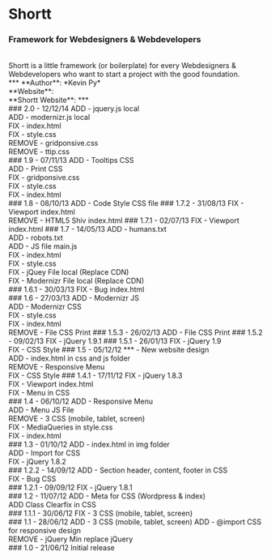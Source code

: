 # Shortt
### Framework for Webdesigners & Webdevelopers
<br />
Shortt is a little framework (or boilerplate) for every Webdesigners & Webdevelopers who want to start a project with the good foundation.
<br />
***
**Author**: *Kevin Py*<br />
**Website**: <http://kpy.me><br />
**Shortt Website**: <http://kpy.me/playground/Projects/Shortt>
***
<br />
### 2.0 - 12/12/14
ADD - jquery.js local<br />
ADD - modernizr.js local<br />
FIX - index.html<br />
FIX - style.css<br />
REMOVE - gridponsive.css<br />
REMOVE - ttip.css<br />
### 1.9 - 07/11/13
ADD - Tooltips CSS<br />
ADD - Print CSS<br />
FIX - gridponsive.css<br />
FIX - style.css<br />
FIX - index.html<br />
### 1.8 - 08/10/13
ADD - Code Style CSS file
### 1.7.2 - 31/08/13
FIX - Viewport index.html<br />
REMOVE - HTML5 Shiv index.html
### 1.7.1 - 02/07/13
FIX - Viewport index.html
### 1.7 - 14/05/13
ADD - humans.txt<br />
ADD - robots.txt<br />
ADD - JS file main.js<br />
FIX - index.html<br />
FIX - style.css<br />
FIX - jQuey File local (Replace CDN)<br />
FIX - Modernizr File local (Replace CDN)<br />
### 1.6.1 - 30/03/13
FIX - Bug index.html<br />
### 1.6 - 27/03/13
ADD - Modernizr JS<br />
ADD - Modernizr CSS<br />
FIX - style.css<br />
FIX - index.html<br />
REMOVE - File CSS Print
### 1.5.3 - 26/02/13
ADD - File CSS Print
### 1.5.2 - 09/02/13
FIX - jQuery 1.9.1
### 1.5.1 - 26/01/13
FIX - jQuery 1.9<br />
FIX - CSS Style
### 1.5 - 05/12/12
*** - New website design<br />
ADD - index.html in css and js folder<br />
REMOVE - Responsive Menu<br />
FIX - CSS Style
### 1.4.1 - 17/11/12
FIX - jQuery 1.8.3<br />
FIX - Viewport index.html<br />
FIX - Menu in CSS<br />
### 1.4 - 06/10/12
ADD - Responsive Menu<br />
ADD - Menu JS File<br />
REMOVE - 3 CSS (mobile, tablet, screen)<br />
FIX - MediaQueries in style.css<br />
FIX - index.html<br />
### 1.3 - 01/10/12
ADD - index.html in img folder<br />
ADD - Import for CSS<br />
FIX - jQuery 1.8.2<br />
### 1.2.2 - 14/09/12
ADD - Section header, content, footer in CSS<br />
FIX - Bug CSS<br />
### 1.2.1 - 09/09/12
FIX - jQuery 1.8.1<br />
### 1.2 - 11/07/12
ADD - Meta for CSS (Wordpress & index)<br />
ADD Class Clearfix in CSS<br />
### 1.1.1 - 30/06/12
FIX - 3 CSS (mobile, tablet, screen)<br />
### 1.1 - 28/06/12
ADD - 3 CSS (mobile, tablet, screen)
ADD - @import CSS for responsive design<br />
REMOVE - jQuery Min replace jQuery<br />
### 1.0 - 21/06/12
Initial release<br />